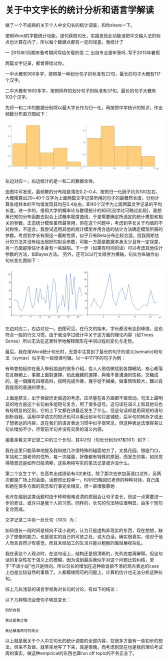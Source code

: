 # 关于中文字长的统计分析和语言学解读

做了一个不成熟的关于个人中文句长的统计调查，和你share一下。

使用Word的字数统计功能，逐句获取句长，实践发现此功能误把中文输入法的标点也计算在内了，所以每个数据点都有一定的误差。我统计了

一 2015年1月期末备考期间写给冬瑜的信
二 出自专业是牢笼吗..写于2013年暑假

两篇文字记录，都曾寄给过你。

一中大概有900多字，按照某一种划分句子的标准有22句，最长的句子大概有117个汉字。

二中大概有1600多字，按照同样的划分句子的标准有37句，最长的句子大概有103个汉字。

先将一和二中的数据分别除以最大字长作为归一化，再按照中学统计的知识，作出频数分布直方图如下：

![](./chinese_statistics_1.png)

左边对应一，右边统计的是一和二的数据全体。

由图中可发现，最频繁的分布段是落在0.2~0.4，按照归一化因子约为100左右，大概推算出20~40个汉字为上面两篇文字记录所用的句子的最概然长度，分别计算各组样本的平均值发现其均在0.4左右，即40个汉字为上面两篇文字记录的平均长度。进一步的，借用大学的概率论与数理统计的知识[没学过可略过此段]，我想用已知的分布函数去拟合上述概率密度曲线，于是需要确定所选定的统计模型和相关的参数。正态统计模型虽然最常用，但在这个问题中，考虑到字长关于均值的不对称性，不适合。我尝试选用其他的统计模型并用合适的估计方法确定模型所需的参数。考虑到字长有限这一截断性质，似乎只有Beta分布比较合适，但我用矩估计的方法并没有给出很好的拟合参数，可能一方面是数据本身太少且有一定误差，另一方面是矩估计本身有一些缺陷。下一步（如果有时间的话）可以考虑其他估计参数的方法，如Bayes方法。
另外，还可以以行文顺序为横轴，句长为纵轴作出句长变化图如下：

![](./chinese_statistics_2.png)

左边对应二，右边对应一。由图可见，在行文的始末，字长都没有达到峰值，这也符合一般的行文习惯。由于我没学过统计中关于这方面的理论内容（如Times Series）所以无法在这里科学地解释图形在中间过程的变化与走势。

最后，我在用Word统计句长时，无意中注意到了最长的句子的语义(sematic)和句法（syntax）似乎有一些规律可循。以一中117字的句子为例：

有時會想起你在我入學前說過的很多介紹，從人人飛信微信到各類網站，核心都落在互聯網上，事實上面對選擇，如此龐雜的選擇，與我不善溝通的性格，交織成的，是一個擁有四樣高科，按時完成作業，幾乎從不娛樂，做事惰性較大，難以自我提高的普通的學生。

上面是原文，出于保留历史痕迹的考虑，应尽量在各方面都不做改动。句法上最明显的地方是这个长句由多组短句复合，用了很多逗号。这句话在语义上和其他句也有较明显的区别，它的上下文都在讲最近发生了什么，但这句话却是用简短的语句剖析自我，运用中学语文的知识也可以看出前半句只是铺垫，后半句的转折才说出了想表达的内容，这在我们的语言表达习惯中似乎很常见，但这种表达法很容易让句长增加不少，尽管前半句并没有实质的语义内涵。

接着来看文字记录二中的三个长句，其中2句（句长分别为97和101）如下：

我在这里只能简单地提及我和她几次很特殊的碰面地方了，文昌花园，银座门口，车站和二胡老师的住所，每一次碰面，好像都有特殊的原因，而发生的事，如风觉得情景还是如昨日般清晰，这些用纯写实的笔法记录或许没什么。

第二个女生丁宁，在高考出成绩前有3次来往，除了那次去参加英语口试外，另两次都是广场上的会面，话题却比较单一，6月9日晚回忆老师的种种对待，自己虽和她在很多方面的观念和行事完全相反，但一直很敬慕她

也许在碰到这类话题时由于种种很难说清的原因会让句子变长，但这一点需要进一步的旁证，或许只是我个人的习惯。同样的，长句的句法特征很明显，由多个短句复合而成。

文字记录二中另一处长句（103）为：

如风很长一段时间是倾向不读小说的，认为只是虚构非现实的东西，现在想想，缺少了想像的能力，也是现实的自己的可悲之处，说大白话，确实很真实，但对于他人而言自然少有感觉，而且未经加工的生活只能以粗粝的面目展视杂乱。

我在表达个人观点时，在这句话上，结构还是很清晰的，先列态度再解释。但这句话的复杂性在于语义上的模糊，因为说到最后我似乎对这个问题比较纠结，至于“不读小说”也只是倾向，所以句长的增加在这种欲说欲不清的观点表达的case上也是比较自然的事情了。人都模棱两可的问题上，计算机估计也无法分析这种长句。

综上几处浅显的语言学视角对长句的讨论，有如下的结论：

以下几种情况会使句子明显变长：

	剖析自我

	表达爱慕之情

	表达模棱两可的观点

以上就是我关于个人中文句长的统计调查的全部内容，在很多方面有一些初步的想法，但来不及做，就草率地写了下来，真是惭愧。而考虑到现在也是我的理论考试周的事实，做这种empirical的东西也算run off topic的不务正业了。


